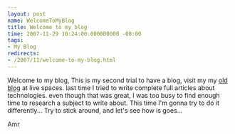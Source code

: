 ```yaml
---
layout: post
name: WelcomeToMyBlog
title: Welcome to my blog
time: 2007-11-29 10:24:00.000000000 -08:00
tags:
- My Blog
redirects:
- /2007/11/welcome-to-my-blog.html
---
```

Welcome to my blog,
This is my second trial to have a blog, visit my my [old blog](http://amrgis.spaces.live.com/) at live spaces. last time I tried to write complete full articles about technologies. even though that was great, I was too busy to find enough time to research a subject to write about. This time I'm gonna try to do it differently...
Try to stick around, and let's see how is goes...

Amr
